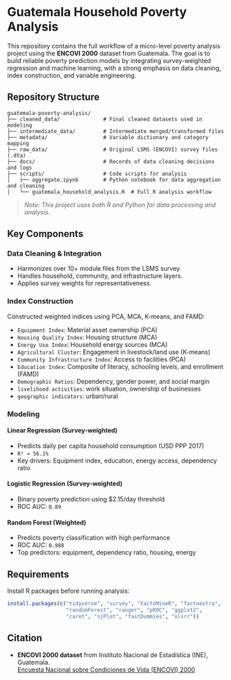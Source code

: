 # Guatemala Household Poverty Analysis

This repository contains the full workflow of a micro-level poverty analysis project using the **ENCOVI 2000** dataset from Guatemala. The goal is to build reliable poverty prediction models by integrating survey-weighted regression and machine learning, with a strong emphasis on data cleaning, index construction, and variable engineering.

## Repository Structure

```
guatemala-poverty-analysis/
├── cleaned_data/              # Final cleaned datasets used in modeling
├── intermediate_data/         # Intermediate merged/transformed files
├── metadata/                  # Variable dictionary and category mapping
├── raw_data/                  # Original LSMS (ENCOVI) survey files (.dta)
├── docs/                      # Records of data cleaning decisions and logs
├── scripts/                   # Code scripts for analysis
│   ├── aggregate.ipynb        # Python notebook for data aggregation and cleaning
│   └── guatemala_household_analysis.R  # Full R analysis workflow
```

> *Note: This project uses both R and Python for data processing and analysis.*

## Key Components

### Data Cleaning & Integration
- Harmonizes over 10+ module files from the LSMS survey.
- Handles household, community, and infrastructure layers.
- Applies survey weights for representativeness.

### Index Construction
Constructed weighted indices using PCA, MCA, K-means, and FAMD:
- `Equipment Index`: Material asset ownership (PCA)
- `Housing Quality Index`: Housing structure (MCA)
- `Energy Use Index`: Household energy sources (MCA)
- `Agricultural Cluster`: Engagement in livestock/land use (K-means)
- `Community Infrastructure Index`: Access to facilities (PCA)
- `Education Index`: Composite of literacy, schooling levels, and enrollment (FAMD)
- `Demographic Ratios`: Dependency, gender power, and social margin
- `livelihood activities`: work situation, ownership of businesses
- `geographic indicators`: urban/rural

### Modeling
#### Linear Regression (Survey-weighted)
- Predicts daily per capita household consumption (USD PPP 2017)
- `R² ≈ 56.1%`
- Key drivers: Equipment index, education, energy access, dependency ratio

#### Logistic Regression (Survey-weighted)
- Binary poverty prediction using $2.15/day threshold
- ROC AUC: `0.89`

#### Random Forest (Weighted)
- Predicts poverty classification with high performance
- ROC AUC: `0.988`
- Top predictors: equipment, dependency ratio, housing, energy

## Requirements

Install R packages before running analysis:

```r
install.packages(c("tidyverse", "survey", "FactoMineR", "factoextra",
                   "randomForest", "ranger", "pROC", "ggplot2",
                   "caret", "sjPlot", "fastDummies", "olsrr"))
```

## Citation

- **ENCOVI 2000 dataset** from Instituto Nacional de Estadística (INE), Guatemala.  
  [Encuesta Nacional sobre Condiciones de Vida (ENCOVI) 2000](https://microdata.worldbank.org/index.php/catalog/586/study-description)
